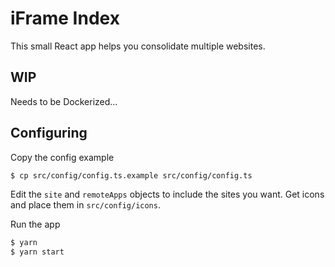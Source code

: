 # iFrame Index

This small React app helps you consolidate multiple websites.

## WIP

Needs to be Dockerized...

## Configuring

Copy the config example

```sh
$ cp src/config/config.ts.example src/config/config.ts
```

Edit the `site` and `remoteApps` objects to include the sites you want. Get icons and place them in `src/config/icons`.

Run the app

```sh
$ yarn
$ yarn start
```
